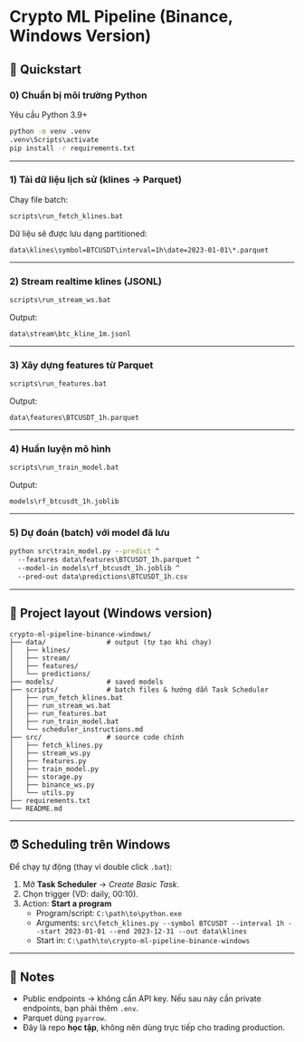 # Crypto ML Pipeline (Binance, Windows Version)
## 🚀 Quickstart

### 0) Chuẩn bị môi trường Python
Yêu cầu Python 3.9+

```bat
python -m venv .venv
.venv\Scripts\activate
pip install -r requirements.txt
```

---

### 1) Tải dữ liệu lịch sử (klines → Parquet)
Chạy file batch:  
```bat
scripts\run_fetch_klines.bat
```

Dữ liệu sẽ được lưu dạng partitioned:
```
data\klines\symbol=BTCUSDT\interval=1h\date=2023-01-01\*.parquet
```

---

### 2) Stream realtime klines (JSONL)
```bat
scripts\run_stream_ws.bat
```

Output:  
```
data\stream\btc_kline_1m.jsonl
```

---

### 3) Xây dựng features từ Parquet
```bat
scripts\run_features.bat
```

Output:  
```
data\features\BTCUSDT_1h.parquet
```

---

### 4) Huấn luyện mô hình
```bat
scripts\run_train_model.bat
```

Output:  
```
models\rf_btcusdt_1h.joblib
```

---

### 5) Dự đoán (batch) với model đã lưu
```bat
python src\train_model.py --predict ^
  --features data\features\BTCUSDT_1h.parquet ^
  --model-in models\rf_btcusdt_1h.joblib ^
  --pred-out data\predictions\BTCUSDT_1h.csv
```

---

## 📂 Project layout (Windows version)

```
crypto-ml-pipeline-binance-windows/
├── data/               # output (tự tạo khi chạy)
│   ├── klines/
│   ├── stream/
│   ├── features/
│   └── predictions/
├── models/             # saved models
├── scripts/            # batch files & hướng dẫn Task Scheduler
│   ├── run_fetch_klines.bat
│   ├── run_stream_ws.bat
│   ├── run_features.bat
│   ├── run_train_model.bat
│   └── scheduler_instructions.md
├── src/                # source code chính
│   ├── fetch_klines.py
│   ├── stream_ws.py
│   ├── features.py
│   ├── train_model.py
│   ├── storage.py
│   ├── binance_ws.py
│   └── utils.py
├── requirements.txt
└── README.md
```

---

## ⏰ Scheduling trên Windows
Để chạy tự động (thay vì double click `.bat`):
1. Mở **Task Scheduler** → *Create Basic Task*.
2. Chọn trigger (VD: daily, 00:10).
3. Action: **Start a program**  
   - Program/script: `C:\path\to\python.exe`  
   - Arguments: `src\fetch_klines.py --symbol BTCUSDT --interval 1h --start 2023-01-01 --end 2023-12-31 --out data\klines`  
   - Start in: `C:\path\to\crypto-ml-pipeline-binance-windows`

---

## 📝 Notes
- Public endpoints → không cần API key. Nếu sau này cần private endpoints, bạn phải thêm `.env`.
- Parquet dùng `pyarrow`.  
- Đây là repo **học tập**, không nên dùng trực tiếp cho trading production.  
